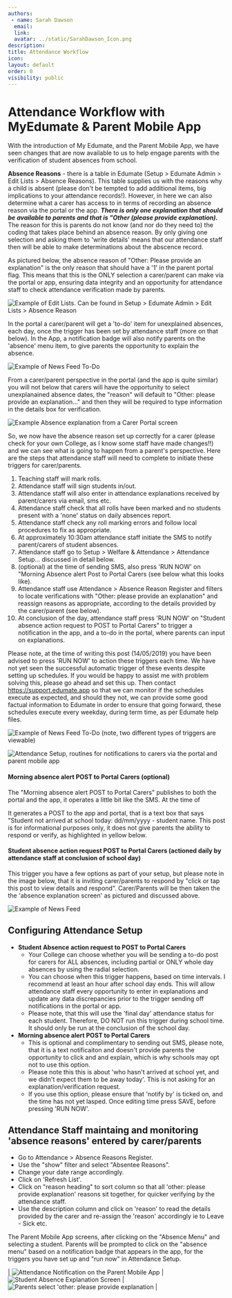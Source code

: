 ```yaml
---
authors:
 - name: Sarah Dawson
  email: 
  link: 
  avatar: ../static/SarahDawson_Icon.png
description: 
title: Attendance Workflow
icon: 
layout: default
order: 0
visibility: public
---
```

# Attendance Workflow with MyEdumate & Parent Mobile App

With the introduction of My Edumate, and the Parent Mobile App, we have seen changes that are now available to us to help engage parents with the verification of student absences from school.

**Absence Reasons** - there is a table in Edumate (Setup > Edumate Admin > Edit Lists > Absence Reasons). This table supplies us with the reasons why a child is absent (please don't be tempted to add additional items, big implications to your attendance records!). However, in here we can also determine what a carer has access to in terms of recording an absence reason via the portal or the app. ***There is only one explanation that should be available to parents and that is "Other (please provide explanation).*** The reason for this is parents do not know (and nor do they need to) the coding that takes place behind an absence reason. By only giving one selection and asking them to 'write details' means that our attendance staff then will be able to make determinations about the abscence record.

As pictured below, the absence reason of "Other: Please provide an explanation" is the only reason that should have a '1' in the parent portal flag. This means that this is the ONLY selection a carer/parent can make via the portal or app, ensuring data integrity and an opportunity for attendance staff to check attendance verification made by parents.

![Example of Edit Lists. Can be found in *Setup > Edumate Admin > Edit Lists > Absence Reason*](../static/Edumate/AttendanceWorkflow/Edit_Lists.png "Edit Lists")

In the portal a carer/parent will get a 'to-do' item for unexplained absences, each day, once the trigger has been set by attendance staff (more on that below). In the App, a notification badge will also notify parents on the 'absence' menu item, to give parents the opportunity to explain the absence.

![Example of News Feed To-Do](../static/Edumate/AttendanceWorkflow/News_Feed_1.png "News Feed 1")

From a carer/parent perspective in the portal (and the app is quite similar) you will not below that carers will have the opportunity to select unexplanained absence dates, the "reason" will default to "Other: please provide an explanation..." and then they will be required to type information in the details box for verification.

![Example Absence explanation from a Carer Portal screen](../static/Edumate/AttendanceWorkflow/Submit_Absence.png "Submit Absence")

So, we now have the absence reason set up correctly for a carer (please check for your own College, as I know some staff have made changes!!) and we can see what is going to happen from a parent's perspective. Here are the steps that attendance staff will need to complete to initiate these triggers for carer/parents.

1. Teaching staff will mark rolls.
2. Attendance staff will sign students in/out.
3. Attendance staff will also enter in attendance explanations received by parent/carers via email, sms etc.
4. Attendance staff check that all rolls have been marked and no students present with a 'none' status on daily absences report.
5. Attendance staff check any roll marking errors and follow local procedures to fix as appropriate.
6. At approximately 10:30am attendance staff initiate the SMS to notify parent/carers of student absences.
7. Attendance staff go to Setup > Welfare & Attendance > Attendance Setup... discussed in detail below.
8. (optional) at the time of sending SMS, also press 'RUN NOW' on "Morning Absence alert Post to Portal Carers (see below what this looks like).
9. Attendance staff use Attendance > Absence Reason Register and filters to locate verifications with "Other: please provide an explanation" and reassign reasons as appropriate, according to the details provided by the carer/parent (see below).
10. At conclusion of the day, attendance staff press 'RUN NOW' on "Student absence action request to POST to Portal Carers" to trigger a notification in the app, and a to-do in the portal, where parents can input on explanations.
 
Please note, at the time of writing this post (14/05/2019) you have been advised to press 'RUN NOW' to action these triggers each time. We have not yet seen the successful automatic trigger of these events despite setting up schedules. If you would be happy to assist me with problem solving this, please go ahead and set this up. Then contact https://support.edumate.app so that we can monitor if the schedules execute as expected, and should they not, we can provide some good factual information to Edumate in order to ensure that going forward, these schedules execute every weekday, during term time, as per Edumate help files.

![Example of News Feed To-Do (note, two different types of triggers are viewable)](../static/Edumate/AttendanceWorkflow/News_Feed_2.png "News Feed 2")

![Attendance Setup, routines for notifications to carers via the portal and parent mobile app](../static/Edumate/AttendanceWorkflow/Attendance_Setup.png "Attendance Setup")

#### Morning absence alert POST to Portal Carers (optional)

The "Morning absence alert POST to Portal Carers" publishes to both the portal and the app, it operates a little bit like the SMS. At the time of 

It generates a POST to the app and portal, that is a text box that says "Student not arrived at school today: dd/mm/yyyy - student name. This post is for informational purposes only, it does not give parents the ability to respond or verify, as highlighted in yellow below.

#### Student absence action request POST to Portal Carers (actioned daily by attendance staff at conclusion of school day)

This trigger you have a few options as part of your setup, but please note in the image below, that it is inviting carer/parents to respond by "click or tap this post to view details and respond". Carer/Parents will be then taken the the 'absence explanation screen' as pictured and discussed above.

![Example of News Feed](../static/Edumate/AttendanceWorkflow/News_Feed_3.png "News Feed 3")

## Configuring Attendance Setup
- **Student Absence action request to POST to Portal Carers**
	+ Your College can choose whether you will be sending a to-do post for carers for ALL absences, including partial or ONLY whole day absences by using the radial selection.
	+ You can choose when this trigger happens, based on time intervals. I recommend at least an hour after school day ends. This will allow attendance staff every opportunity to enter in explanations and update any data discrepancies prior to the trigger sending off notifications in the portal or app.
	+ Please note, that this will use the 'final day' attendance status for each student. Therefore, DO NOT run this trigger during school time. It should only be run at the conclusion of the school day.
- **Morning absence alert POST to Portal Carers**
	+ This is optional and complimentary to sending out SMS, please note, that it is a text notificaiton and doesn't provide parents the opportunity to click and and explain, which is why schools may opt not to use this option.
	+ Please note this this is about 'who hasn't arrived at school yet, and we didn't expect them to be away today'. This is not asking for an explanation/verification request.
	+ If you use this option, please ensure that 'notify by' is ticked on, and the time has not yet lasped. Once editing time press SAVE, before pressing 'RUN NOW'.

## Attendance Staff maintaing and monitoring 'absence reasons' entered by carer/parents
- Go to Attendance > Absence Reasons Register.
- Use the "show" filter and select "Absentee Reasons".
- Change your date range accordingly.
- Click on 'Refresh List'.
- Click on "reason heading" to sort column so that all 'other: please provide explanation' reasons sit together, for quicker verifying by the attendance staff.
- Use the description column and click on 'reason' to read the details provided by the carer and re-assign the 'reason' accordingly ie to Leave - Sick etc.

The Parent Mobile App screens, after clicking on the "Absence Menu" and selecting a student. Parents will be prompted to click on the "absence menu" based on a notification badge that appears in the app, for the triggers you have set up and "run now" in Attendance Setup.

| ![Attendance Notification on the Parent Mobile App](../static/Edumate/AttendanceWorkflow/Absences_Oliver_1.png "Absences for Oliver 1") | ![Student Absence Explanation Screen](../static/Edumate/AttendanceWorkflow/Absences_Oliver_2.png "Absences for Oliver 2") | ![Parents select 'other: please provide explanation](../static/Edumate/AttendanceWorkflow/Absences_Oliver_3.png "Absences for Oliver 3") |